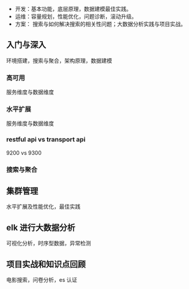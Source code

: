 - 开发：基本功能，底层原理，数据建模最佳实践。
- 运维：容量规划，性能优化，问题诊断，滚动升级。
- 方案： 搜索与如何解决搜索的相关性问题；大数据分析实践与项目实战。

## 入门与深入

环境搭建，搜索与聚合，架构原理，数据建模

### 高可用

服务维度与数据维度

### 水平扩展

服务维度与数据维度

### restful api vs transport api

9200 vs 9300

### 搜索与聚合

## 集群管理

水平扩展及性能优化，最佳实践

## elk 进行大数据分析

可视化分析，时序型数据，异常检测

## 项目实战和知识点回顾

电影搜索，问卷分析，es 认证
